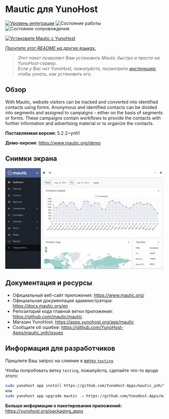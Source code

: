 <!--
Важно: этот README был автоматически сгенерирован <https://github.com/YunoHost/apps/tree/master/tools/readme_generator>
Он НЕ ДОЛЖЕН редактироваться вручную.
-->

# Mautic для YunoHost

[![Уровень интеграции](https://apps.yunohost.org/badge/integration/mautic)](https://ci-apps.yunohost.org/ci/apps/mautic/)
![Состояние работы](https://apps.yunohost.org/badge/state/mautic)
![Состояние сопровождения](https://apps.yunohost.org/badge/maintained/mautic)

[![Установите Mautic с YunoHost](https://install-app.yunohost.org/install-with-yunohost.svg)](https://install-app.yunohost.org/?app=mautic)

*[Прочтите этот README на других языках.](./ALL_README.md)*

> *Этот пакет позволяет Вам установить Mautic быстро и просто на YunoHost-сервер.*  
> *Если у Вас нет YunoHost, пожалуйста, посмотрите [инструкцию](https://yunohost.org/install), чтобы узнать, как установить его.*

## Обзор

With Mautic, website visitors can be tracked and converted into identified contacts using forms. Anonymous and identified contacts can be divided into segments and assigned to campaigns - either on the basis of segments or forms. These campaigns contain workflows to provide the contacts with further information and advertising material or to organize the contacts.


**Поставляемая версия:** 5.2.2~ynh1

**Демо-версия:** <https://www.mautic.org/demo>

## Снимки экрана

![Снимок экрана Mautic](./doc/screenshots/mautic-Screenshots.jpg)

## Документация и ресурсы

- Официальный веб-сайт приложения: <https://www.mautic.org/>
- Официальная документация администратора: <https://docs.mautic.org/en>
- Репозиторий кода главной ветки приложения: <https://github.com/mautic/mautic>
- Магазин YunoHost: <https://apps.yunohost.org/app/mautic>
- Сообщите об ошибке: <https://github.com/YunoHost-Apps/mautic_ynh/issues>

## Информация для разработчиков

Пришлите Ваш запрос на слияние в [ветку `testing`](https://github.com/YunoHost-Apps/mautic_ynh/tree/testing).

Чтобы попробовать ветку `testing`, пожалуйста, сделайте что-то вроде этого:

```bash
sudo yunohost app install https://github.com/YunoHost-Apps/mautic_ynh/tree/testing --debug
или
sudo yunohost app upgrade mautic -u https://github.com/YunoHost-Apps/mautic_ynh/tree/testing --debug
```

**Больше информации о пакетировании приложений:** <https://yunohost.org/packaging_apps>
